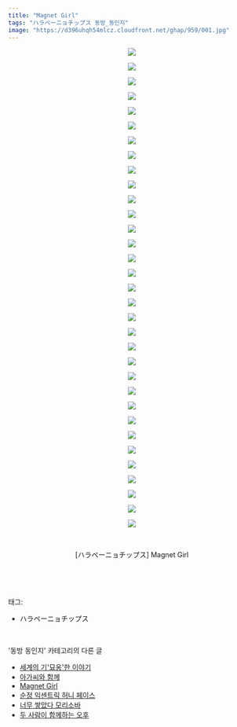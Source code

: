 ```yaml
---
title: "Magnet Girl"
tags: "ハラペーニョチップス 동방_동인지"
image: "https://d396uhqh54mlcz.cloudfront.net/ghap/959/001.jpg"
---
```

<div class="article">
<p style="text-align: center; clear: none; float: none;"><img src="{{ site.imgserver7 }}/ghap/959/001.jpg"/></p>
<p style="text-align: center; clear: none; float: none;"><img src="{{ site.imgserver7 }}/ghap/959/002.jpg"/></p>
<p style="text-align: center; clear: none; float: none;"><img src="{{ site.imgserver7 }}/ghap/959/003.jpg"/></p>
<p style="text-align: center; clear: none; float: none;"><img src="{{ site.imgserver7 }}/ghap/959/004.jpg"/></p>
<p style="text-align: center; clear: none; float: none;"><img src="{{ site.imgserver7 }}/ghap/959/005.jpg"/></p>
<p style="text-align: center; clear: none; float: none;"><img src="{{ site.imgserver7 }}/ghap/959/006.jpg"/></p>
<p style="text-align: center; clear: none; float: none;"><img src="{{ site.imgserver7 }}/ghap/959/007.jpg"/></p>
<p style="text-align: center; clear: none; float: none;"><img src="{{ site.imgserver7 }}/ghap/959/008.jpg"/></p>
<p style="text-align: center; clear: none; float: none;"><img src="{{ site.imgserver7 }}/ghap/959/009.jpg"/></p>
<p style="text-align: center; clear: none; float: none;"><img src="{{ site.imgserver7 }}/ghap/959/010.jpg"/></p>
<p style="text-align: center; clear: none; float: none;"><img src="{{ site.imgserver7 }}/ghap/959/011.jpg"/></p>
<p style="text-align: center; clear: none; float: none;"><img src="{{ site.imgserver7 }}/ghap/959/012.jpg"/></p>
<p style="text-align: center; clear: none; float: none;"><img src="{{ site.imgserver7 }}/ghap/959/013.jpg"/></p>
<p style="text-align: center; clear: none; float: none;"><img src="{{ site.imgserver7 }}/ghap/959/014.jpg"/></p>
<p style="text-align: center; clear: none; float: none;"><img src="{{ site.imgserver7 }}/ghap/959/015.jpg"/></p>
<p style="text-align: center; clear: none; float: none;"><img src="{{ site.imgserver7 }}/ghap/959/016.jpg"/></p>
<p style="text-align: center; clear: none; float: none;"><img src="{{ site.imgserver7 }}/ghap/959/017.jpg"/></p>
<p style="text-align: center; clear: none; float: none;"><img src="{{ site.imgserver7 }}/ghap/959/018.jpg"/></p>
<p style="text-align: center; clear: none; float: none;"><img src="{{ site.imgserver7 }}/ghap/959/019.jpg"/></p>
<p style="text-align: center; clear: none; float: none;"><img src="{{ site.imgserver7 }}/ghap/959/020.jpg"/></p>
<p style="text-align: center; clear: none; float: none;"><img src="{{ site.imgserver7 }}/ghap/959/021.jpg"/></p>
<p style="text-align: center; clear: none; float: none;"><img src="{{ site.imgserver7 }}/ghap/959/022.jpg"/></p>
<p style="text-align: center; clear: none; float: none;"><img src="{{ site.imgserver7 }}/ghap/959/023.jpg"/></p>
<p style="text-align: center; clear: none; float: none;"><img src="{{ site.imgserver7 }}/ghap/959/024.jpg"/></p>
<p style="text-align: center; clear: none; float: none;"><img src="{{ site.imgserver7 }}/ghap/959/025.jpg"/></p>
<p style="text-align: center; clear: none; float: none;"><img src="{{ site.imgserver7 }}/ghap/959/026.jpg"/></p>
<p style="text-align: center; clear: none; float: none;"><img src="{{ site.imgserver7 }}/ghap/959/027.jpg"/></p>
<p style="text-align: center; clear: none; float: none;"><img src="{{ site.imgserver7 }}/ghap/959/028.jpg"/></p>
<p style="text-align: center; clear: none; float: none;"><img src="{{ site.imgserver7 }}/ghap/959/029.jpg"/></p>
<p style="text-align: center; clear: none; float: none;"><img src="{{ site.imgserver7 }}/ghap/959/030.jpg"/></p>
<p style="text-align: center; clear: none; float: none;"><img src="{{ site.imgserver7 }}/ghap/959/031.jpg"/></p>
<p style="text-align: center; clear: none; float: none;"><img src="{{ site.imgserver7 }}/ghap/959/032.jpg"/></p>
<p style="text-align: center; clear: none; float: none;"><img src="{{ site.imgserver7 }}/ghap/959/033.jpg"/></p>
<p style="text-align: center; clear: none; float: none;"><br/></p>
<p style="text-align: center; clear: none; float: none;">[ハラペーニョチップス] Magnet Girl</p>
<p><br/></p>
</div><br/>
<div class="tagTrail">
<p>태그: </p>
<ul>
<li>ハラペーニョチップス</li>
</ul>
</div><br/>
<div class="another">
<p>'동방 동인지' 카테고리의 다른 글</p>
<ul>
<li><a href="/ghap_962">세계의 기'묘옹'한 이야기</a></li>
<li><a href="/ghap_961">아가씨와 함께</a></li>
<li><a href="/ghap_959">Magnet Girl</a></li>
<li><a href="/ghap_958">순정 익센트릭 허니 페이스</a></li>
<li><a href="/ghap_957">너무 쌓았다 모리소바</a></li>
<li><a href="/ghap_956">두 사람이 함께하는 오후</a></li>
</ul>
</div><br/>
<div class="cb_module cb_fluid">
<div class="cb_wrt cb_profile">
</div><!-- commentList close -->
</div><br/>
